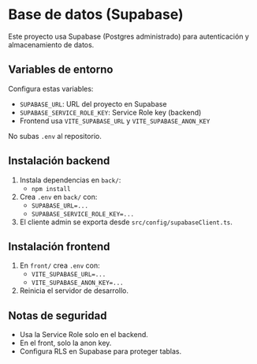 # Base de datos (Supabase)

Este proyecto usa Supabase (Postgres administrado) para autenticación y almacenamiento de datos.

## Variables de entorno

Configura estas variables:

- `SUPABASE_URL`: URL del proyecto en Supabase
- `SUPABASE_SERVICE_ROLE_KEY`: Service Role key (backend)
- Frontend usa `VITE_SUPABASE_URL` y `VITE_SUPABASE_ANON_KEY`

No subas `.env` al repositorio.

## Instalación backend

1. Instala dependencias en `back/`:
   - `npm install`
2. Crea `.env` en `back/` con:
   - `SUPABASE_URL=...`
   - `SUPABASE_SERVICE_ROLE_KEY=...`
3. El cliente admin se exporta desde `src/config/supabaseClient.ts`.

## Instalación frontend

1. En `front/` crea `.env` con:
   - `VITE_SUPABASE_URL=...`
   - `VITE_SUPABASE_ANON_KEY=...`
2. Reinicia el servidor de desarrollo.

## Notas de seguridad

- Usa la Service Role solo en el backend.
- En el front, solo la anon key.
- Configura RLS en Supabase para proteger tablas.


